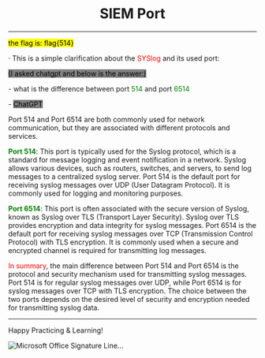  

<center><b><h1> SIEM Port </h1></b></center>

***



<mark>the flag is: flag{514}</mark>

 

·     This is a simple clarification about the <font color='red'>SYSlog</font> and its used port:

<mark style='background-color:grey'>(I asked chatgpt and below is the answer:)</mark>

 

\- what is the difference between port <font color='green'>514</font> and port <font color='green'>6514 </font>

 

\- <mark style='background-color:grey'>ChatGPT</mark>

Port 514 and Port 6514 are both commonly used for network communication, but they are associated with different protocols and services.

 

<B><font color='green'>Port 514</font></B>: This port is typically used for the Syslog protocol, which is a standard for message logging and event notification in a network. Syslog allows various devices, such as routers, switches, and servers, to send log messages to a centralized syslog server. Port 514 is the default port for receiving syslog messages over UDP (User Datagram Protocol). It is commonly used for logging and monitoring purposes.

 

<B><font color='green'>Port 6514</font></B>: This port is often associated with the secure version of Syslog, known as Syslog over TLS (Transport Layer Security). Syslog over TLS provides encryption and data integrity for syslog messages. Port 6514 is the default port for receiving syslog messages over TCP (Transmission Control Protocol) with TLS encryption. It is commonly used when a secure and encrypted channel is required for transmitting log messages.

 

<font color='red'>In summary</font>, the main difference between Port 514 and Port 6514 is the protocol and security mechanism used for transmitting syslog messages. Port 514 is for regular syslog messages over UDP, while Port 6514 is for syslog messages over TCP with TLS encryption. The choice between the two ports depends on the desired level of security and encryption needed for transmitting syslog data.

***

Happy Practicing & Learning!

 

![Microsoft Office Signature Line...](https://s2.loli.net/2023/11/27/IBy8PRYUDwbH4oN.png)